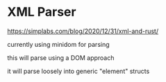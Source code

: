 # XML Parser

https://simplabs.com/blog/2020/12/31/xml-and-rust/

currently using minidom for parsing

this will parse using a DOM approach

it will parse loosely into generic "element" structs
